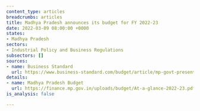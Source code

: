 ```yaml
---
content_type: articles
breadcrumbs: articles
title: Madhya Pradesh announces its budget for FY 2022-23
date: 2022-03-09 08:00:00 +0000
states:
- Madhya Pradesh
sectors:
- Industrial Policy and Business Regulations
subsectors: []
sources:
- name: Business Standard
  url: https://www.business-standard.com/budget/article/mp-govt-presents-rs-2-79-trn-tax-free-budget-focus-on-infra-child-welfare-122030901008_1.html
details:
- name: Madhya Pradesh Budget
  url: https://finance.mp.gov.in/uploads/budget/At-a-glance-2022-23.pdf
is_analysis: false

---
```

